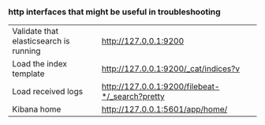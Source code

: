 ### http interfaces that might be useful in troubleshooting

|   |   |
|---|---|
|Validate that elasticsearch is running|http://127.0.0.1:9200|
|Load the index template|http://127.0.0.1:9200/_cat/indices?v |
|Load received logs|http://127.0.0.1:9200/filebeat-*/_search?pretty|
|Kibana home|http://127.0.0.1:5601/app/home/|


